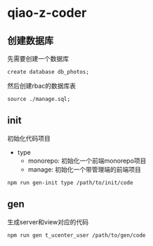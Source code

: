 # qiao-z-coder

## 创建数据库

先需要创建一个数据库

```shell
create database db_photos;
```

然后创建rbac的数据库表

```shell
source ./manage.sql;
```

## init

初始化代码项目

- type
  - monorepo: 初始化一个前端monorepo项目
  - manage: 初始化一个带管理端的前端项目

```shell
npm run gen-init type /path/to/init/code
```

## gen

生成server和view对应的代码

```shell
npm run gen t_ucenter_user /path/to/gen/code
```
